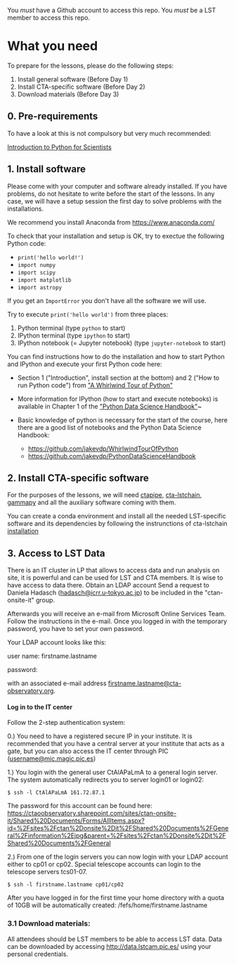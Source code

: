 You *must* have a Github account to access this repo.
You *must* be a LST member to access this repo.

# What you need

To prepare for the lessons, please do the following steps:

1. Install general software (Before Day 1)
2. Install CTA-specific software (Before Day 2)
3. Download materials (Before Day 3)

## 0. Pre-requirements
To have a look at this is not compulsory but very much recommended:

[Introduction to Python for Scientists](http://astrofrog.github.io/py4sci/)

## 1. Install software

Please come with your computer and software already installed. If you have problems, do not hesitate to write before the start of the lessons.
In any case, we will have a setup session the first day to solve problems with the installations.

We recommend you install Anaconda from https://www.anaconda.com/ 

To check that your installation and setup is OK, try to exectue the following Python code:
* `print('hello world!')`
* `import numpy`
* `import scipy`
* `import matplotlib`
* `import astropy`

If you get an `ImportError` you don't have all the software we will use.

Try to execute `print('hello world')` from three places:
1. Python terminal (type `python` to start)
2. IPython terminal (type `ipython` to start)
3. IPython notebook (= Jupyter notebook) (type `jupyter-notebook` to start)

You can find instructions how to do the installation and how to start Python and IPython and execute your first Python code here:

* Section 1 ("Introduction", install section at the bottom) and 2 ("How to run Python code") from ["A Whirlwind Tour of Python"](http://nbviewer.jupyter.org/github/jakevdp/WhirlwindTourOfPython/blob/master/Index.ipynb)
* More information for IPython (how to start and execute notebooks) is available in Chapter 1 of the ["Python Data Science Handbook"](http://nbviewer.jupyter.org/github/jakevdp/PythonDataScienceHandbook/blob/master/notebooks/Index.ipynb)~

* Basic knowledge of python is necessary for the start of the course, here there are a good list of notebooks and the Python Data Science Handbook:
   * https://github.com/jakevdp/WhirlwindTourOfPython
   * https://github.com/jakevdp/PythonDataScienceHandbook

## 2. Install CTA-specific software
For the purposes of the lessons, we will need [ctapipe](https://github.com/cta-observatory/ctapipe), [cta-lstchain](https://github.com/cta-observatory/cta-lstchain), [gammapy](https://github.com/gammapy/gammapy) and all the auxiliary software coming with them.

You can create a conda environment and install all the needed LST-specific software and its dependencies by following the instrunctions of cta-lstchain [installation](https://github.com/cta-observatory/cta-lstchain#as-user)

## 3. Access to LST Data
There is an IT cluster in LP that allows to access data and run analysis on site, it is powerful and can be used for LST and CTA members. It is wise to have access to data there.
Obtain an LDAP account
Send a request to Daniela Hadasch (hadasch@icrr.u-tokyo.ac.jp) to be included in the "ctan-onsite-it" group. 
 
Afterwards you will receive an e-mail from Microsoft Online Services Team. Follow the instructions in the e-mail. Once you logged in with the temporary password, you have to set your own password. 
 
Your LDAP account looks like this:

user name: firstname.lastname

password: <the password you just set>
 
with an associated e-mail address firstname.lastname@cta-observatory.org. 
 
#### Log in to the IT center
Follow the 2-step authentication system:
 
0.) You need to have a registered secure IP in your institute. It is recommended that you have a central server at your institute that acts as a gate, but you can also access the IT center through PIC (username@mic.magic.pic.es)

1.) You login with the general user CtAlAPaLmA to a general login server. The system automatically redirects you to server login01 or login02:

`$ ssh -l CtAlAPaLmA 161.72.87.1`
 
The password for this account can be found here:
https://ctaoobservatory.sharepoint.com/sites/ctan-onsite-it/Shared%20Documents/Forms/AllItems.aspx?id=%2Fsites%2Fctan%2Donsite%2Dit%2FShared%20Documents%2FGeneral%2Finformation%2Ejpg&parent=%2Fsites%2Fctan%2Donsite%2Dit%2FShared%20Documents%2FGeneral
 
2.) From one of the login servers you can now login with your LDAP account either to cp01 or cp02. Special telescope accounts can login to the telescope servers tcs01-07. 

`$ ssh -l firstname.lastname cp01/cp02`
 
After you have logged in for the first time your home directory with a quota of 10GB will be automatically created:
/fefs/home/firstname.lastname

### 3.1 Download materials:
All attendees should be LST members to be able to access LST data. Data can be downloaded by accessing http://data.lstcam.pic.es/ using your personal credentials.

